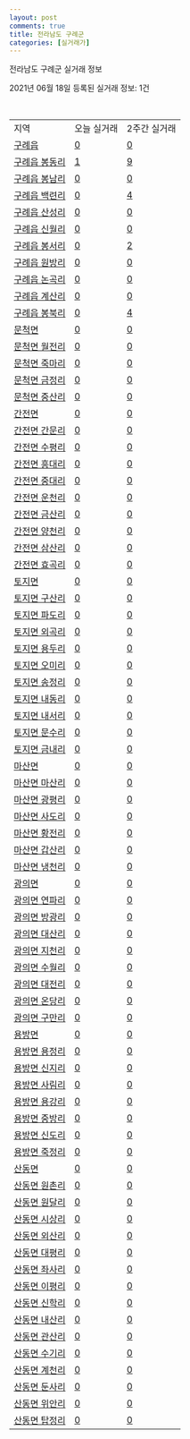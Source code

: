 ```yaml
---
layout: post
comments: true
title: 전라남도 구례군
categories: [실거래가]
---
```


전라남도 구례군 실거래 정보

2021년 06월 18일 등록된 실거래 정보: 1건

<script type="text/javascript">
  google.charts.load('current', {'packages':['corechart']});
  google.charts.setOnLoadCallback(drawChart);

  function drawChart() {
    var data = google.visualization.arrayToDataTable([['거래일', '매매', '전월세', '전매'], ['2021-04', 6, 0, 0], ['2021-05', 6, 2, 1], ['2021-06', 3, 1, 0]]);

    var options = {
      title: '최근 유형별 거래량 추이',
      legend: { position: 'bottom' }
    };

    var chart = new google.visualization.LineChart(document.getElementById('columnchart_material'));
    chart.draw(data, (options));
  }
</script>

<div id="columnchart_material" style="width: 450px; margin-left: -35px"></div>
<br>
<table class="sortable">
  <tr>
    <td>지역</td>
    <td>오늘 실거래</td>
    <td>2주간 실거래</td>
  </tr>

  
  <tr class="item">
    <td><a href="4673025000.html">구례읍</a></td>
    <td><a href="4673025000.html">0</a></td>
    <td><a href="4673025000.html">0</a></td>
  </tr>
    

  <tr class="item">
    <td><a href="4673025021.html">구례읍 봉동리</a></td>
    <td><a href="4673025021.html">1</a></td>
    <td><a href="4673025021.html">9</a></td>
  </tr>
    

  <tr class="item">
    <td><a href="4673025022.html">구례읍 봉남리</a></td>
    <td><a href="4673025022.html">0</a></td>
    <td><a href="4673025022.html">0</a></td>
  </tr>
    

  <tr class="item">
    <td><a href="4673025023.html">구례읍 백련리</a></td>
    <td><a href="4673025023.html">0</a></td>
    <td><a href="4673025023.html">4</a></td>
  </tr>
    

  <tr class="item">
    <td><a href="4673025024.html">구례읍 산성리</a></td>
    <td><a href="4673025024.html">0</a></td>
    <td><a href="4673025024.html">0</a></td>
  </tr>
    

  <tr class="item">
    <td><a href="4673025025.html">구례읍 신월리</a></td>
    <td><a href="4673025025.html">0</a></td>
    <td><a href="4673025025.html">0</a></td>
  </tr>
    

  <tr class="item">
    <td><a href="4673025026.html">구례읍 봉서리</a></td>
    <td><a href="4673025026.html">0</a></td>
    <td><a href="4673025026.html">2</a></td>
  </tr>
    

  <tr class="item">
    <td><a href="4673025027.html">구례읍 원방리</a></td>
    <td><a href="4673025027.html">0</a></td>
    <td><a href="4673025027.html">0</a></td>
  </tr>
    

  <tr class="item">
    <td><a href="4673025028.html">구례읍 논곡리</a></td>
    <td><a href="4673025028.html">0</a></td>
    <td><a href="4673025028.html">0</a></td>
  </tr>
    

  <tr class="item">
    <td><a href="4673025029.html">구례읍 계산리</a></td>
    <td><a href="4673025029.html">0</a></td>
    <td><a href="4673025029.html">0</a></td>
  </tr>
    

  <tr class="item">
    <td><a href="4673025030.html">구례읍 봉북리</a></td>
    <td><a href="4673025030.html">0</a></td>
    <td><a href="4673025030.html">4</a></td>
  </tr>
    

  <tr class="item">
    <td><a href="4673031000.html">문척면</a></td>
    <td><a href="4673031000.html">0</a></td>
    <td><a href="4673031000.html">0</a></td>
  </tr>
    

  <tr class="item">
    <td><a href="4673031021.html">문척면 월전리</a></td>
    <td><a href="4673031021.html">0</a></td>
    <td><a href="4673031021.html">0</a></td>
  </tr>
    

  <tr class="item">
    <td><a href="4673031022.html">문척면 죽마리</a></td>
    <td><a href="4673031022.html">0</a></td>
    <td><a href="4673031022.html">0</a></td>
  </tr>
    

  <tr class="item">
    <td><a href="4673031023.html">문척면 금정리</a></td>
    <td><a href="4673031023.html">0</a></td>
    <td><a href="4673031023.html">0</a></td>
  </tr>
    

  <tr class="item">
    <td><a href="4673031024.html">문척면 중산리</a></td>
    <td><a href="4673031024.html">0</a></td>
    <td><a href="4673031024.html">0</a></td>
  </tr>
    

  <tr class="item">
    <td><a href="4673032000.html">간전면</a></td>
    <td><a href="4673032000.html">0</a></td>
    <td><a href="4673032000.html">0</a></td>
  </tr>
    

  <tr class="item">
    <td><a href="4673032021.html">간전면 간문리</a></td>
    <td><a href="4673032021.html">0</a></td>
    <td><a href="4673032021.html">0</a></td>
  </tr>
    

  <tr class="item">
    <td><a href="4673032022.html">간전면 수평리</a></td>
    <td><a href="4673032022.html">0</a></td>
    <td><a href="4673032022.html">0</a></td>
  </tr>
    

  <tr class="item">
    <td><a href="4673032023.html">간전면 흥대리</a></td>
    <td><a href="4673032023.html">0</a></td>
    <td><a href="4673032023.html">0</a></td>
  </tr>
    

  <tr class="item">
    <td><a href="4673032024.html">간전면 중대리</a></td>
    <td><a href="4673032024.html">0</a></td>
    <td><a href="4673032024.html">0</a></td>
  </tr>
    

  <tr class="item">
    <td><a href="4673032025.html">간전면 운천리</a></td>
    <td><a href="4673032025.html">0</a></td>
    <td><a href="4673032025.html">0</a></td>
  </tr>
    

  <tr class="item">
    <td><a href="4673032026.html">간전면 금산리</a></td>
    <td><a href="4673032026.html">0</a></td>
    <td><a href="4673032026.html">0</a></td>
  </tr>
    

  <tr class="item">
    <td><a href="4673032027.html">간전면 양천리</a></td>
    <td><a href="4673032027.html">0</a></td>
    <td><a href="4673032027.html">0</a></td>
  </tr>
    

  <tr class="item">
    <td><a href="4673032028.html">간전면 삼산리</a></td>
    <td><a href="4673032028.html">0</a></td>
    <td><a href="4673032028.html">0</a></td>
  </tr>
    

  <tr class="item">
    <td><a href="4673032029.html">간전면 효곡리</a></td>
    <td><a href="4673032029.html">0</a></td>
    <td><a href="4673032029.html">0</a></td>
  </tr>
    

  <tr class="item">
    <td><a href="4673033000.html">토지면</a></td>
    <td><a href="4673033000.html">0</a></td>
    <td><a href="4673033000.html">0</a></td>
  </tr>
    

  <tr class="item">
    <td><a href="4673033021.html">토지면 구산리</a></td>
    <td><a href="4673033021.html">0</a></td>
    <td><a href="4673033021.html">0</a></td>
  </tr>
    

  <tr class="item">
    <td><a href="4673033022.html">토지면 파도리</a></td>
    <td><a href="4673033022.html">0</a></td>
    <td><a href="4673033022.html">0</a></td>
  </tr>
    

  <tr class="item">
    <td><a href="4673033023.html">토지면 외곡리</a></td>
    <td><a href="4673033023.html">0</a></td>
    <td><a href="4673033023.html">0</a></td>
  </tr>
    

  <tr class="item">
    <td><a href="4673033024.html">토지면 용두리</a></td>
    <td><a href="4673033024.html">0</a></td>
    <td><a href="4673033024.html">0</a></td>
  </tr>
    

  <tr class="item">
    <td><a href="4673033025.html">토지면 오미리</a></td>
    <td><a href="4673033025.html">0</a></td>
    <td><a href="4673033025.html">0</a></td>
  </tr>
    

  <tr class="item">
    <td><a href="4673033026.html">토지면 송정리</a></td>
    <td><a href="4673033026.html">0</a></td>
    <td><a href="4673033026.html">0</a></td>
  </tr>
    

  <tr class="item">
    <td><a href="4673033027.html">토지면 내동리</a></td>
    <td><a href="4673033027.html">0</a></td>
    <td><a href="4673033027.html">0</a></td>
  </tr>
    

  <tr class="item">
    <td><a href="4673033028.html">토지면 내서리</a></td>
    <td><a href="4673033028.html">0</a></td>
    <td><a href="4673033028.html">0</a></td>
  </tr>
    

  <tr class="item">
    <td><a href="4673033029.html">토지면 문수리</a></td>
    <td><a href="4673033029.html">0</a></td>
    <td><a href="4673033029.html">0</a></td>
  </tr>
    

  <tr class="item">
    <td><a href="4673033030.html">토지면 금내리</a></td>
    <td><a href="4673033030.html">0</a></td>
    <td><a href="4673033030.html">0</a></td>
  </tr>
    

  <tr class="item">
    <td><a href="4673034000.html">마산면</a></td>
    <td><a href="4673034000.html">0</a></td>
    <td><a href="4673034000.html">0</a></td>
  </tr>
    

  <tr class="item">
    <td><a href="4673034021.html">마산면 마산리</a></td>
    <td><a href="4673034021.html">0</a></td>
    <td><a href="4673034021.html">0</a></td>
  </tr>
    

  <tr class="item">
    <td><a href="4673034022.html">마산면 광평리</a></td>
    <td><a href="4673034022.html">0</a></td>
    <td><a href="4673034022.html">0</a></td>
  </tr>
    

  <tr class="item">
    <td><a href="4673034023.html">마산면 사도리</a></td>
    <td><a href="4673034023.html">0</a></td>
    <td><a href="4673034023.html">0</a></td>
  </tr>
    

  <tr class="item">
    <td><a href="4673034024.html">마산면 황전리</a></td>
    <td><a href="4673034024.html">0</a></td>
    <td><a href="4673034024.html">0</a></td>
  </tr>
    

  <tr class="item">
    <td><a href="4673034025.html">마산면 갑산리</a></td>
    <td><a href="4673034025.html">0</a></td>
    <td><a href="4673034025.html">0</a></td>
  </tr>
    

  <tr class="item">
    <td><a href="4673034026.html">마산면 냉천리</a></td>
    <td><a href="4673034026.html">0</a></td>
    <td><a href="4673034026.html">0</a></td>
  </tr>
    

  <tr class="item">
    <td><a href="4673035000.html">광의면</a></td>
    <td><a href="4673035000.html">0</a></td>
    <td><a href="4673035000.html">0</a></td>
  </tr>
    

  <tr class="item">
    <td><a href="4673035021.html">광의면 연파리</a></td>
    <td><a href="4673035021.html">0</a></td>
    <td><a href="4673035021.html">0</a></td>
  </tr>
    

  <tr class="item">
    <td><a href="4673035022.html">광의면 방광리</a></td>
    <td><a href="4673035022.html">0</a></td>
    <td><a href="4673035022.html">0</a></td>
  </tr>
    

  <tr class="item">
    <td><a href="4673035023.html">광의면 대산리</a></td>
    <td><a href="4673035023.html">0</a></td>
    <td><a href="4673035023.html">0</a></td>
  </tr>
    

  <tr class="item">
    <td><a href="4673035024.html">광의면 지천리</a></td>
    <td><a href="4673035024.html">0</a></td>
    <td><a href="4673035024.html">0</a></td>
  </tr>
    

  <tr class="item">
    <td><a href="4673035025.html">광의면 수월리</a></td>
    <td><a href="4673035025.html">0</a></td>
    <td><a href="4673035025.html">0</a></td>
  </tr>
    

  <tr class="item">
    <td><a href="4673035026.html">광의면 대전리</a></td>
    <td><a href="4673035026.html">0</a></td>
    <td><a href="4673035026.html">0</a></td>
  </tr>
    

  <tr class="item">
    <td><a href="4673035027.html">광의면 온당리</a></td>
    <td><a href="4673035027.html">0</a></td>
    <td><a href="4673035027.html">0</a></td>
  </tr>
    

  <tr class="item">
    <td><a href="4673035028.html">광의면 구만리</a></td>
    <td><a href="4673035028.html">0</a></td>
    <td><a href="4673035028.html">0</a></td>
  </tr>
    

  <tr class="item">
    <td><a href="4673036000.html">용방면</a></td>
    <td><a href="4673036000.html">0</a></td>
    <td><a href="4673036000.html">0</a></td>
  </tr>
    

  <tr class="item">
    <td><a href="4673036021.html">용방면 용정리</a></td>
    <td><a href="4673036021.html">0</a></td>
    <td><a href="4673036021.html">0</a></td>
  </tr>
    

  <tr class="item">
    <td><a href="4673036022.html">용방면 신지리</a></td>
    <td><a href="4673036022.html">0</a></td>
    <td><a href="4673036022.html">0</a></td>
  </tr>
    

  <tr class="item">
    <td><a href="4673036023.html">용방면 사림리</a></td>
    <td><a href="4673036023.html">0</a></td>
    <td><a href="4673036023.html">0</a></td>
  </tr>
    

  <tr class="item">
    <td><a href="4673036024.html">용방면 용강리</a></td>
    <td><a href="4673036024.html">0</a></td>
    <td><a href="4673036024.html">0</a></td>
  </tr>
    

  <tr class="item">
    <td><a href="4673036025.html">용방면 중방리</a></td>
    <td><a href="4673036025.html">0</a></td>
    <td><a href="4673036025.html">0</a></td>
  </tr>
    

  <tr class="item">
    <td><a href="4673036026.html">용방면 신도리</a></td>
    <td><a href="4673036026.html">0</a></td>
    <td><a href="4673036026.html">0</a></td>
  </tr>
    

  <tr class="item">
    <td><a href="4673036027.html">용방면 죽정리</a></td>
    <td><a href="4673036027.html">0</a></td>
    <td><a href="4673036027.html">0</a></td>
  </tr>
    

  <tr class="item">
    <td><a href="4673037000.html">산동면</a></td>
    <td><a href="4673037000.html">0</a></td>
    <td><a href="4673037000.html">0</a></td>
  </tr>
    

  <tr class="item">
    <td><a href="4673037021.html">산동면 원촌리</a></td>
    <td><a href="4673037021.html">0</a></td>
    <td><a href="4673037021.html">0</a></td>
  </tr>
    

  <tr class="item">
    <td><a href="4673037022.html">산동면 원달리</a></td>
    <td><a href="4673037022.html">0</a></td>
    <td><a href="4673037022.html">0</a></td>
  </tr>
    

  <tr class="item">
    <td><a href="4673037023.html">산동면 시상리</a></td>
    <td><a href="4673037023.html">0</a></td>
    <td><a href="4673037023.html">0</a></td>
  </tr>
    

  <tr class="item">
    <td><a href="4673037024.html">산동면 외산리</a></td>
    <td><a href="4673037024.html">0</a></td>
    <td><a href="4673037024.html">0</a></td>
  </tr>
    

  <tr class="item">
    <td><a href="4673037025.html">산동면 대평리</a></td>
    <td><a href="4673037025.html">0</a></td>
    <td><a href="4673037025.html">0</a></td>
  </tr>
    

  <tr class="item">
    <td><a href="4673037026.html">산동면 좌사리</a></td>
    <td><a href="4673037026.html">0</a></td>
    <td><a href="4673037026.html">0</a></td>
  </tr>
    

  <tr class="item">
    <td><a href="4673037027.html">산동면 이평리</a></td>
    <td><a href="4673037027.html">0</a></td>
    <td><a href="4673037027.html">0</a></td>
  </tr>
    

  <tr class="item">
    <td><a href="4673037028.html">산동면 신학리</a></td>
    <td><a href="4673037028.html">0</a></td>
    <td><a href="4673037028.html">0</a></td>
  </tr>
    

  <tr class="item">
    <td><a href="4673037029.html">산동면 내산리</a></td>
    <td><a href="4673037029.html">0</a></td>
    <td><a href="4673037029.html">0</a></td>
  </tr>
    

  <tr class="item">
    <td><a href="4673037030.html">산동면 관산리</a></td>
    <td><a href="4673037030.html">0</a></td>
    <td><a href="4673037030.html">0</a></td>
  </tr>
    

  <tr class="item">
    <td><a href="4673037031.html">산동면 수기리</a></td>
    <td><a href="4673037031.html">0</a></td>
    <td><a href="4673037031.html">0</a></td>
  </tr>
    

  <tr class="item">
    <td><a href="4673037032.html">산동면 계천리</a></td>
    <td><a href="4673037032.html">0</a></td>
    <td><a href="4673037032.html">0</a></td>
  </tr>
    

  <tr class="item">
    <td><a href="4673037033.html">산동면 둔사리</a></td>
    <td><a href="4673037033.html">0</a></td>
    <td><a href="4673037033.html">0</a></td>
  </tr>
    

  <tr class="item">
    <td><a href="4673037034.html">산동면 위안리</a></td>
    <td><a href="4673037034.html">0</a></td>
    <td><a href="4673037034.html">0</a></td>
  </tr>
    

  <tr class="item">
    <td><a href="4673037035.html">산동면 탑정리</a></td>
    <td><a href="4673037035.html">0</a></td>
    <td><a href="4673037035.html">0</a></td>
  </tr>
    


</table>


    